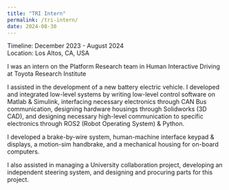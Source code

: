 ```yaml
---
title: "TRI Intern"
permalink: /tri-intern/
date: 2024-08-30
---
```


Timeline: December 2023 - August 2024<br>
Location: Los Altos, CA, USA

I was an intern on the Platform Research team in Human Interactive Driving at Toyota Research Institute

I assisted in the development of a new battery electric vehicle. I developed and integrated low-level systems by writing low-level control software on Matlab & Simulink, interfacing necessary electronics through CAN Bus communication, designing hardware housings through Solidworks (3D CAD), and designing necessary high-level communication to specific electronics through ROS2 (Robot Operating System) & Python.

I developed a brake-by-wire system, human-machine interface keypad & displays, a motion-sim handbrake, and a mechanical housing for on-board computers. 

I also assisted in managing a University collaboration project, developing an independent steering system, and designing and procuring parts for this project.